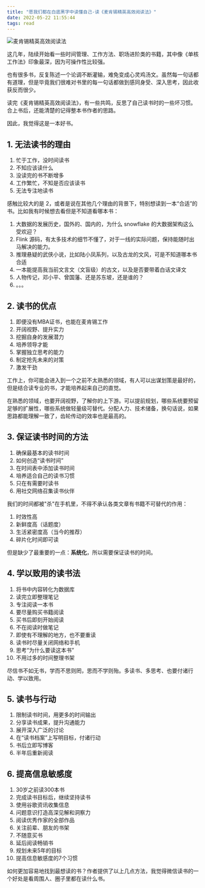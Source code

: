 ```yaml
---
title: "愿我们都在白底黑字中读懂自己-读《麦肯锡精英高效阅读法》"
date: 2022-05-22 11:55:44
tags: read
---
```


![麦肯锡精英高效阅读法](https://img1.doubanio.com/lpic/s32318249.jpg)

这几年，陆续开始看一些时间管理、工作方法、职场进阶类的书籍，其中像《单核工作法》印象最深，因为可操作性比较强。

也有很多书，反复陈述一个论调不断灌输，难免变成心灵鸡汤文。虽然每一句话都有道理，但是毕竟我们很难对书里的每一句话都做到感同身受、深入思考，因此收获反而很少。

读完《麦肯锡精英高效阅读法》，有一些共鸣，反思了自己读书时的一些坏习惯。合上书后，还能清楚的记得整本书作者的思路。

因此，我觉得这是一本好书。

## 1. 无法读书的理由

1. 忙于工作，没时间读书
2. 不知应该读什么
3. 没读完的书不断增多
4. 工作繁忙，不知是否应该读书
5. 无法专注地读书

感触比较大的是 2，或者是说在其他几个理由的背景下，特别想读到一本“合适”的书。比如我有时候想去看但是不知道看哪本书：

1. 大数据的发展历史，国外的、国内的，为什么 snowflake 的大数据架构这么受欢迎？
2. Flink 源码，有太多技术的细节不懂了，对于一线的实际问题，保持能随时出马解决的能力。
3. 推理悬疑的武侠小说，比如陆小凤系列，以及古龙的文风，可是不知道哪本书合适
4. 一本能提高我当前文言文（文盲级）的古文，以及是否要带着白话文译文
5. 人物传记，邓小平、曾国藩、还是苏东坡，还是谁的？
6. 。。。

## 2. 读书的优点
 
1. 即便没有MBA证书，也能在麦肯锡工作
2. 开阔视野、提升实力
3. 挖掘自身的发展潜力
4. 培养领导才能
5. 掌握独立思考的能力
6. 制定抢先未来的对策
7. 激发干劲

工作上，你可能会进入到一个之前不太熟悉的领域，有人可以出谋划策是最好的，但是结合读专业的书，才能培养起来自己的直觉。

在熟悉的领域，也要开阔视野，了解你的上下游。可以提前规划，哪些系统要预留足够的扩展性，哪些系统做轻量级可替代。分配人力、技术储备，换句话说，如果思路都能理解一致了，齿轮传动的效率也是最高的。

## 3. 保证读书时间的方法
 
1. 确保最基本的读书时间
2. 如何创造“读书时间”
3. 在时间表中添加读书时间
4. 培养适合自己的读书习惯
5. 只在有需要时读书
6. 用社交网络召集读书伙伴

我们的时间都被"杀"在手机里，不得不承认各类文章有书籍不可替代的作用：
1. 时效性高
2. 新鲜度高（话题度）
3. 生活紧密度高（当今的推荐）
4. 碎片化时间即可读

但是缺少了最重要的一点：**系统化**，所以需要保证读书的时间。
 
## 4. 学以致用的读书法
 
1. 将书中内容转化为数据库
2. 读完立即整理笔记
3. 专注阅读一本书
4. 要尽量购买书籍阅读
5. 买书后即刻开始阅读
6. 不在阅读时做笔记
7. 即使有不理解的地方，也不要重读
8. 读书时尽量关闭网络和手机
9. 思考“为什么要读这本书”
10. 不用过多的时间整理书架

尽信书不如无书，学而不思则罔，思而不学则殆。多读书、多思考、也要付诸行动、学以致用。

## 5. 读书与行动
 
1. 限制读书时间，用更多的时间输出
2. 分享读书成果，提升沟通能力
3. 展开深入广泛的讨论
4. 在“读书档案”上写明目标，付诸行动
5. 书后立即写博客
6. 半年后重新阅读
 
## 6. 提高信息敏感度
 
1. 30岁之前读300本书
2. 完成读书目标后，继续坚持读书
3. 使用谷歌资讯收集信息
4. 问题意识打造高深见解和洞察力
5. 阅读优秀作家的全部作品
6. 关注前辈、朋友的书架
7. 不随意买书
8. 延后阅读畅销书
9. 规划未来5年的目标
10. 提高信息敏感度的7个习惯
    
如何更加容易地找到最想读的书？作者提供了以上几点方法，我觉得微信读书的一个好处是看周围人、圈子里都在读什么书。
